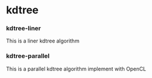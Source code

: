 # kdtree

### kdtree-liner
This is a liner kdtree algorithm

### kdtree-parallel
This is a parallel kdtree algorithm implement with OpenCL
